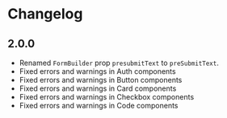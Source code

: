 # Changelog

## 2.0.0

- Renamed `FormBuilder` prop `presubmitText` to `preSubmitText`.
- Fixed errors and warnings in Auth components
- Fixed errors and warnings in Button components
- Fixed errors and warnings in Card components
- Fixed errors and warnings in Checkbox components
- Fixed errors and warnings in Code components
